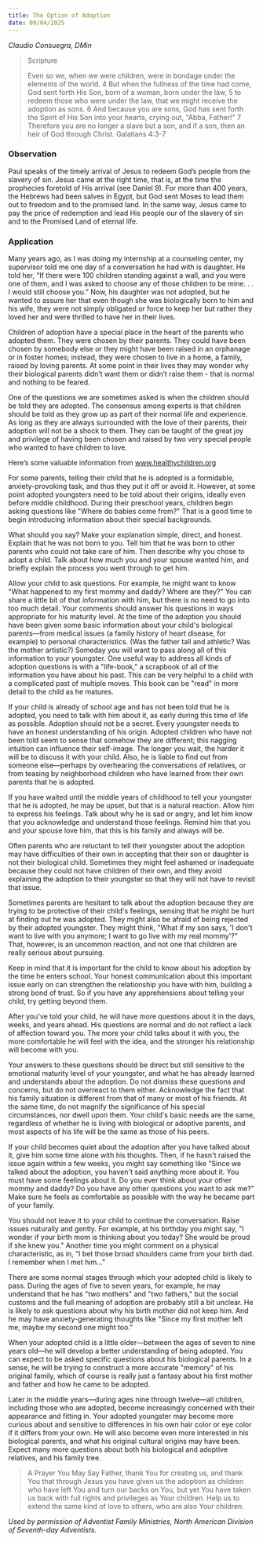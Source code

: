```yaml
---
title: The Option of Adoption
date: 09/04/2025
---
```


_Claudio Consuegra, DMin_

> <p>Scripture</p>
> Even so we, when we were children, were in bondage under the elements of the world. 4 But when the fullness of the time had come, God sent forth His Son, born of a woman, born under the law, 5 to redeem those who were under the law, that we might receive the adoption as sons. 6 And because you are sons, God has sent forth the Spirit of His Son into your hearts, crying out, "Abba, Father!" 7 Therefore you are no longer a slave but a son, and if a son, then an heir of God through Christ. Galatians 4:3-7

### Observation

Paul speaks of the timely arrival of Jesus to redeem God’s people from the slavery of sin. Jesus came at the right time, that is, at the time the prophecies foretold of His arrival (see Daniel 9). For more than 400 years, the Hebrews had been salves in Egypt, but God sent Moses to lead them out to freedom and to the promised land. In the same way, Jesus came to pay the price of redemption and lead His people our of the slavery of sin and to the Promised Land of eternal life.

### Application

Many years ago, as I was doing my internship at a counseling center, my supervisor told me one day of a conversation he had with is daughter. He told her, “If there were 100 children standing against a wall, and you were one of them, and I was asked to choose any of those children to be mine. . . I would still choose you.” Now, his daughter was not adopted, but he wanted to assure her that even though she was biologically born to him and his wife, they were not simply obligated or force to keep her but rather they loved her and were thrilled to have her in their lives.

Children of adoption have a special place in the heart of the parents who adopted them. They were chosen by their parents. They could have been chosen by somebody else or they might have been raised in an orphanage or in foster homes; instead, they were chosen to live in a home, a family, raised by loving parents. At some point in their lives they may wonder why their biological parents didn’t want them or didn’t raise them - that is normal and nothing to be feared.

One of the questions we are sometimes asked is when the children should be told they are adopted. The consensus among experts is that children should be told as they grow up as part of their normal life and experience. As long as they are always surrounded with the love of their parents, their adoption will not be a shock to them. They can be taught of the great joy and privilege of having been chosen and raised by two very special people who wanted to have children to love.

Here’s some valuable information from www.healthychildren.org

For some parents, telling their child that he is adopted is a formidable, anxiety-provoking task, and thus they put it off or avoid it. However, at some point adopted youngsters need to be told about their origins, ideally even before middle childhood. During their preschool years, children begin asking questions like "Where do babies come from?" That is a good time to begin introducing information about their special backgrounds.

What should you say? Make your explanation simple, direct, and honest. Explain that he was not born to you. Tell him that he was born to other parents who could not take care of him. Then describe why you chose to adopt a child. Talk about how much you and your spouse wanted him, and briefly explain the process you went through to get him.

Allow your child to ask questions. For example, he might want to know "What happened to my first mommy and daddy? Where are they?" You can share a little bit of that information with him, but there is no need to go into too much detail. Your comments should answer his questions in ways appropriate for his maturity level. At the time of the adoption you should have been given some basic information about your child's biological parents—from medical issues (a family history of heart disease, for example) to personal characteristics. (Was the father tall and athletic? Was the mother artistic?) Someday you will want to pass along all of this information to your youngster. One useful way to address all kinds of adoption questions is with a "life-book," a scrapbook of all of the information you have about his past. This can be very helpful to a child with a complicated past of multiple moves. This book can be "read" in more detail to the child as he matures.

If your child is already of school age and has not been told that he is adopted, you need to talk with him about it, as early during this time of life as possible. Adoption should not be a secret. Every youngster needs to have an honest understanding of his origin. Adopted children who have not been told seem to sense that somehow they are different; this nagging intuition can influence their self-image. The longer you wait, the harder it will be to discuss it with your child. Also, he is liable to find out from someone else—perhaps by overhearing the conversations of relatives, or from teasing by neighborhood children who have learned from their own parents that he is adopted.

If you have waited until the middle years of childhood to tell your youngster that he is adopted, he may be upset, but that is a natural reaction. Allow him to express his feelings. Talk about why he is sad or angry, and let him know that you acknowledge and understand those feelings. Remind him that you and your spouse love him, that this is his family and always will be.

Often parents who are reluctant to tell their youngster about the adoption may have difficulties of their own in accepting that their son or daughter is not their biological child. Sometimes they might feel ashamed or inadequate because they could not have children of their own, and they avoid explaining the adoption to their youngster so that they will not have to revisit that issue.

Sometimes parents are hesitant to talk about the adoption because they are trying to be protective of their child's feelings, sensing that he might be hurt at finding out he was adopted. They might also be afraid of being rejected by their adopted youngster. They might think, "What if my son says, 'I don't want to live with you anymore; I want to go live with my real mommy'?" That, however, is an uncommon reaction, and not one that children are really serious about pursuing.

Keep in mind that it is important for the child to know about his adoption by the time he enters school. Your honest communication about this important issue early on can strengthen the relationship you have with him, building a strong bond of trust. So if you have any apprehensions about telling your child, try getting beyond them.

After you've told your child, he will have more questions about it in the days, weeks, and years ahead. His questions are normal and do not reflect a lack of affection toward you. The more your child talks about it with you, the more comfortable he will feel with the idea, and the stronger his relationship will become with you.

Your answers to these questions should be direct but still sensitive to the emotional maturity level of your youngster, and what he has already learned and understands about the adoption. Do not dismiss these questions and concerns, but do not overreact to them either. Acknowledge the fact that his family situation is different from that of many or most of his friends. At the same time, do not magnify the significance of his special circumstances, nor dwell upon them. Your child's basic needs are the same, regardless of whether he is living with biological or adoptive parents, and most aspects of his life will be the same as those of his peers.

If your child becomes quiet about the adoption after you have talked about it, give him some time alone with his thoughts. Then, if he hasn't raised the issue again within a few weeks, you might say something like "Since we talked about the adoption, you haven't said anything more about it. You must have some feelings about it. Do you ever think about your other mommy and daddy? Do you have any other questions you want to ask me?" Make sure he feels as comfortable as possible with the way he became part of your family.

You should not leave it to your child to continue the conversation. Raise issues naturally and gently. For example, at his birthday you might say, "I wonder if your birth mom is thinking about you today? She would be proud if she knew you." Another time you might comment on a physical characteristic, as in, "I bet those broad shoulders came from your birth dad. I remember when I met him..."

There are some normal stages through which your adopted child is likely to pass. During the ages of five to seven years, for example, he may understand that he has "two mothers" and "two fathers," but the social customs and the full meaning of adoption are probably still a bit unclear. He is likely to ask questions about why his birth mother did not keep him. And he may have anxiety-generating thoughts like "Since my first mother left me, maybe my second one might too."

When your adopted child is a little older—between the ages of seven to nine years old—he will develop a better understanding of being adopted. You can expect to be asked specific questions about his biological parents. In a sense, he will be trying to construct a more accurate "memory" of his original family, which of course is really just a fantasy about his first mother and father and how he came to be adopted.

Later in the middle years—during ages nine through twelve—all children, including those who are adopted, become increasingly concerned with their appearance and fitting in. Your adopted youngster may become more curious about and sensitive to differences in his own hair color or eye color if it differs from your own. He will also become even more interested in his biological parents, and what his original cultural origins may have been. Expect many more questions about both his biological and adoptive relatives, and his family tree.

> <callout>A Prayer You May Say</callout>
> Father, thank You for creating us, and thank You that through Jesus you have given us the adoption as children who have left You and turn our backs on You, but yet You have taken us back with full rights and privileges as Your children. Help us to extend the same kind of love to others, who are also Your children.

_Used by permission of Adventist Family Ministries, North American Division of Seventh-day Adventists._